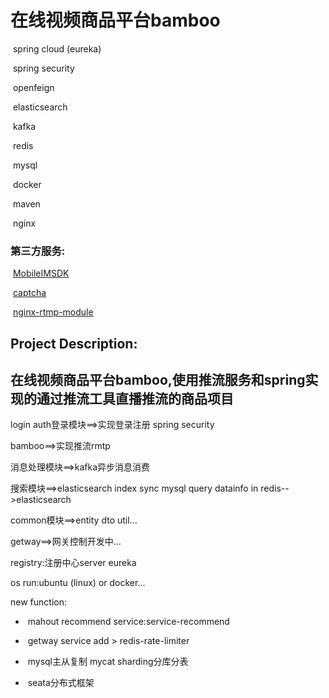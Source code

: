 # 在线视频商品平台bamboo

​		spring cloud (eureka)

​		spring security

​		openfeign

​		elasticsearch

​		kafka

​		redis

​		mysql

​		docker

​		maven

​		nginx



### 	第三方服务:

​	[MobileIMSDK](https://github.com/JackJiang2011/MobileIMSDK)

​    [captcha](https://github.com/anji-plus/captcha)

​    [nginx-rtmp-module](https://github.com/arut/nginx-rtmp-module)

## Project Description:

## 在线视频商品平台bamboo,使用推流服务和spring实现的通过推流工具直播推流的商品项目

login auth登录模块==>实现登录注册 spring security

bamboo==>实现推流rmtp

消息处理模块==>kafka异步消息消费

搜索模块==>elasticsearch index sync mysql    query datainfo  in redis-->elasticsearch

common模块==>entity dto util...

getway==>网关控制开发中...

registry:注册中心server eureka

os run:ubuntu (linux) or  docker...

new function:

- ​	 mahout recommend service:service-recommend

- ​     getway service add > redis-rate-limiter 			

- ​	mysql主从复制 mycat sharding分库分表

- ​    seata分布式框架

